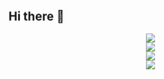 ## Hi there 👋

<!--
**KemurihinoGatsu/KemurihinoGatsu** is a ✨ _special_ ✨ repository because its `README.md` (this file) appears on your GitHub profile.

Here are some ideas to get you started:

- 🔭 I’m currently working on ...
- 🌱 I’m currently learning ...
- 👯 I’m looking to collaborate on ...
- 🤔 I’m looking for help with ...
- 💬 Ask me about ...
- 📫 How to reach me: ...
- 😄 Pronouns: ...
- ⚡ Fun fact: ...
-->

<!--统计卡片-->
<div align="center"> <img src="https://github-readme-stats.vercel.app/api?username=KemurihinoGatsu&count_private=true&show_icons=true&theme=ambient_gradient"> </div>
<!--pin仓库-->
<div align="center"> <img src="https://github-readme-stats.vercel.app/api/pin/?username=KemurihinoGatsu&repo=Lab-Management&show_owner=true&theme=buefy"> </div>
<!--语言统计-->
<div align="center"> <img src="https://github-readme-stats.vercel.app/api/top-langs/?username=KemurihinoGatsu&hide_title=true&hide_border=true&layout=compact&langs_count=6&text_color=000&icon_color=fff&bg_color=0,52fa5a,4dfcff,c64dff&theme=graywhite" /> </div>
<!--活动统计-->
<div align="center"> <img src="https://github-readme-activity-graph.vercel.app/graph?username=KemurihinoGatsu&theme=Default"> </div>
